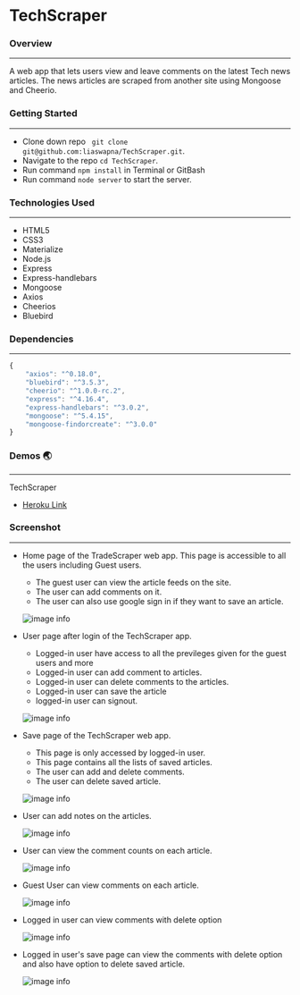 # TechScraper

### Overview
---
A web app that lets users view and leave comments on the latest Tech news articles. The news articles are scraped from another site using Mongoose and Cheerio.

### Getting Started
---
* Clone down repo ``` git clone git@github.com:liaswapna/TechScraper.git```.
* Navigate to the repo ```cd TechScraper```.
* Run command ```npm install``` in Terminal or GitBash
* Run command ```node server``` to start the server.

### Technologies Used
---
* HTML5
* CSS3
* Materialize
* Node.js
* Express
* Express-handlebars
* Mongoose
* Axios
* Cheerios
* Bluebird


### Dependencies
---
```js
{
    "axios": "^0.18.0",
    "bluebird": "^3.5.3",
    "cheerio": "^1.0.0-rc.2",
    "express": "^4.16.4",
    "express-handlebars": "^3.0.2",
    "mongoose": "^5.4.15",
    "mongoose-findorcreate": "^3.0.0"
}
```

### Demos :earth_asia:
---
TechScraper
* [Heroku Link](https://tech-scraper-lia.herokuapp.com/)

### Screenshot
---

*   Home page of the TradeScraper web app. This page is accessible to all the users including Guest users.
    *   The guest user can view the article feeds on the site.
    *   The user can add comments on it.
    *   The user can also use google sign in if they want to save an article.

    ![image info](./public/images/homePage.png)

*   User page after login of the TechScraper app.
    *   Logged-in user have access to all the previleges given for the guest users and  more
    *   Logged-in user can add comment to articles.
    *   Logged-in user can delete comments to the articles.
    *   Logged-in user can save the article
    *   logged-in user can signout.

    ![image info](./public/images/userPage.png)

*   Save page of the TechScraper web app.
    *   This page is only accessed by logged-in user.
    *   This page contains all the lists of saved articles.
    *   The user can add and delete comments.
    *   The user can delete saved article.

    ![image info](./public/images/savePage.png)

*   User can add notes on the articles.

    ![image info](./public/images/addNote.png)

*   User can view the comment counts on each article.

    ![image info](./public/images/noteCount.png)

*   Guest User can view comments on each article.

    ![image info](./public/images/homePageNoDeleteBtn.png)

*   Logged in user can view comments with delete option

    ![image info](./public/images/noteDisplayDeleteBtnUserPage.png)

*   Logged in user's save page can view the comments with delete option and also have option to delete saved article.

    ![image info](./public/images/savePageWithNote.png)



